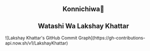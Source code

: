 <h2 align="center">Konnichiwa👾</h2>
<h2 align="center">
  Watashi Wa Lakshay Khattar
</h2>
![Lakshay Khattar's GitHub Commit Graph](https://gh-contributions-api.now.sh/v1/LakshayKhattar)